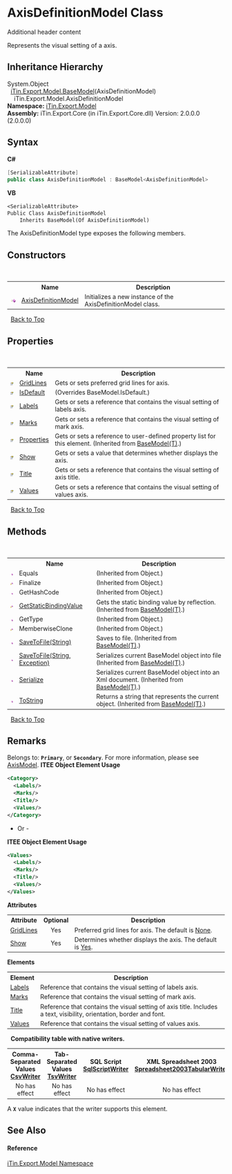 # AxisDefinitionModel Class
Additional header content 

Represents the visual setting of a axis.


## Inheritance Hierarchy
System.Object<br />&nbsp;&nbsp;<a href="T_iTin_Export_Model_BaseModel_1">iTin.Export.Model.BaseModel</a>(AxisDefinitionModel)<br />&nbsp;&nbsp;&nbsp;&nbsp;iTin.Export.Model.AxisDefinitionModel<br />
**Namespace:**&nbsp;<a href="N_iTin_Export_Model">iTin.Export.Model</a><br />**Assembly:**&nbsp;iTin.Export.Core (in iTin.Export.Core.dll) Version: 2.0.0.0 (2.0.0.0)

## Syntax

**C#**<br />
``` C#
[SerializableAttribute]
public class AxisDefinitionModel : BaseModel<AxisDefinitionModel>
```

**VB**<br />
``` VB
<SerializableAttribute>
Public Class AxisDefinitionModel
	Inherits BaseModel(Of AxisDefinitionModel)
```

The AxisDefinitionModel type exposes the following members.


## Constructors
&nbsp;<table><tr><th></th><th>Name</th><th>Description</th></tr><tr><td>![Public method](media/pubmethod.gif "Public method")</td><td><a href="M_iTin_Export_Model_AxisDefinitionModel__ctor">AxisDefinitionModel</a></td><td>
Initializes a new instance of the AxisDefinitionModel class.</td></tr></table>&nbsp;
<a href="#axisdefinitionmodel-class">Back to Top</a>

## Properties
&nbsp;<table><tr><th></th><th>Name</th><th>Description</th></tr><tr><td>![Public property](media/pubproperty.gif "Public property")</td><td><a href="P_iTin_Export_Model_AxisDefinitionModel_GridLines">GridLines</a></td><td>
Gets or sets preferred grid lines for axis.</td></tr><tr><td>![Public property](media/pubproperty.gif "Public property")</td><td><a href="P_iTin_Export_Model_AxisDefinitionModel_IsDefault">IsDefault</a></td><td> (Overrides BaseModel.IsDefault.)</td></tr><tr><td>![Public property](media/pubproperty.gif "Public property")</td><td><a href="P_iTin_Export_Model_AxisDefinitionModel_Labels">Labels</a></td><td>
Gets or sets a reference that contains the visual setting of labels axis.</td></tr><tr><td>![Public property](media/pubproperty.gif "Public property")</td><td><a href="P_iTin_Export_Model_AxisDefinitionModel_Marks">Marks</a></td><td>
Gets or sets a reference that contains the visual setting of mark axis.</td></tr><tr><td>![Public property](media/pubproperty.gif "Public property")</td><td><a href="P_iTin_Export_Model_BaseModel_1_Properties">Properties</a></td><td>
Gets or sets a reference to user-defined property list for this element.
 (Inherited from <a href="T_iTin_Export_Model_BaseModel_1">BaseModel(T)</a>.)</td></tr><tr><td>![Public property](media/pubproperty.gif "Public property")</td><td><a href="P_iTin_Export_Model_AxisDefinitionModel_Show">Show</a></td><td>
Gets or sets a value that determines whether displays the axis.</td></tr><tr><td>![Public property](media/pubproperty.gif "Public property")</td><td><a href="P_iTin_Export_Model_AxisDefinitionModel_Title">Title</a></td><td>
Gets or sets a reference that contains the visual setting of axis title.</td></tr><tr><td>![Public property](media/pubproperty.gif "Public property")</td><td><a href="P_iTin_Export_Model_AxisDefinitionModel_Values">Values</a></td><td>
Gets or sets a reference that contains the visual setting of values axis.</td></tr></table>&nbsp;
<a href="#axisdefinitionmodel-class">Back to Top</a>

## Methods
&nbsp;<table><tr><th></th><th>Name</th><th>Description</th></tr><tr><td>![Public method](media/pubmethod.gif "Public method")</td><td>Equals</td><td> (Inherited from Object.)</td></tr><tr><td>![Protected method](media/protmethod.gif "Protected method")</td><td>Finalize</td><td> (Inherited from Object.)</td></tr><tr><td>![Public method](media/pubmethod.gif "Public method")</td><td>GetHashCode</td><td> (Inherited from Object.)</td></tr><tr><td>![Protected method](media/protmethod.gif "Protected method")</td><td><a href="M_iTin_Export_Model_BaseModel_1_GetStaticBindingValue">GetStaticBindingValue</a></td><td>
Gets the static binding value by reflection.
 (Inherited from <a href="T_iTin_Export_Model_BaseModel_1">BaseModel(T)</a>.)</td></tr><tr><td>![Public method](media/pubmethod.gif "Public method")</td><td>GetType</td><td> (Inherited from Object.)</td></tr><tr><td>![Protected method](media/protmethod.gif "Protected method")</td><td>MemberwiseClone</td><td> (Inherited from Object.)</td></tr><tr><td>![Public method](media/pubmethod.gif "Public method")</td><td><a href="M_iTin_Export_Model_BaseModel_1_SaveToFile">SaveToFile(String)</a></td><td>
Saves to file.
 (Inherited from <a href="T_iTin_Export_Model_BaseModel_1">BaseModel(T)</a>.)</td></tr><tr><td>![Public method](media/pubmethod.gif "Public method")</td><td><a href="M_iTin_Export_Model_BaseModel_1_SaveToFile_1">SaveToFile(String, Exception)</a></td><td>
Serializes current BaseModel object into file
 (Inherited from <a href="T_iTin_Export_Model_BaseModel_1">BaseModel(T)</a>.)</td></tr><tr><td>![Public method](media/pubmethod.gif "Public method")</td><td><a href="M_iTin_Export_Model_BaseModel_1_Serialize">Serialize</a></td><td>
Serializes current BaseModel object into an Xml document.
 (Inherited from <a href="T_iTin_Export_Model_BaseModel_1">BaseModel(T)</a>.)</td></tr><tr><td>![Public method](media/pubmethod.gif "Public method")</td><td><a href="M_iTin_Export_Model_BaseModel_1_ToString">ToString</a></td><td>
Returns a string that represents the current object.
 (Inherited from <a href="T_iTin_Export_Model_BaseModel_1">BaseModel(T)</a>.)</td></tr></table>&nbsp;
<a href="#axisdefinitionmodel-class">Back to Top</a>

## Remarks

Belongs to: <strong>`Primary`</strong>, or <strong>`Secondary`</strong>. For more information, please see <a href="T_iTin_Export_Model_AxisModel">AxisModel</a>. 
**ITEE Object Element Usage**<br />
``` XML
<Category>
  <Labels/>
  <Marks/>
  <Title/>
  <Values/>
</Category>
```

- Or -

**ITEE Object Element Usage**<br />
``` XML
<Values>
  <Labels/>
  <Marks/>
  <Title/>
  <Values/>
</Values>
```


<strong>Attributes</strong><table><tr><th>Attribute</th><th>Optional</th><th>Description</th></tr><tr><td><a href="P_iTin_Export_Model_AxisDefinitionModel_GridLines">GridLines</a></td><td align="center">Yes</td><td>Preferred grid lines for axis. The default is <a href="T_iTin_Export_Model_KnownPlotGridLine">None</a>.</td></tr><tr><td><a href="P_iTin_Export_Model_AxisDefinitionModel_Show">Show</a></td><td align="center">Yes</td><td>Determines whether displays the axis. The default is <a href="T_iTin_Export_Model_YesNo">Yes</a>.</td></tr></table><strong>Elements</strong>
&nbsp;<table><tr><th>Element</th><th>Description</th></tr><tr><td><a href="P_iTin_Export_Model_AxisDefinitionModel_Labels">Labels</a></td><td>Reference that contains the visual setting of labels axis.</td></tr><tr><td><a href="P_iTin_Export_Model_AxisDefinitionModel_Marks">Marks</a></td><td>Reference that contains the visual setting of mark axis.</td></tr><tr><td><a href="P_iTin_Export_Model_AxisDefinitionModel_Title">Title</a></td><td>Reference that contains the visual setting of axis title. Includes a text, visibility, orientation, border and font.</td></tr><tr><td><a href="P_iTin_Export_Model_AxisDefinitionModel_Values">Values</a></td><td>Reference that contains the visual setting of values axis.</td></tr></table>&nbsp;
<strong>Compatibility table with native writers.</strong><table><tr><th>Comma-Separated Values<br /><a href="T_iTin_Export_Writers_CsvWriter">CsvWriter</a></th><th>Tab-Separated Values<br /><a href="T_iTin_Export_Writers_TsvWriter">TsvWriter</a></th><th>SQL Script<br /><a href="T_iTin_Export_Writers_SqlScriptWriter">SqlScriptWriter</a></th><th>XML Spreadsheet 2003<br /><a href="T_iTin_Export_Writers_Spreadsheet2003TabularWriter">Spreadsheet2003TabularWriter</a></th></tr><tr><td align="center">No has effect</td><td align="center">No has effect</td><td align="center">No has effect</td><td align="center">No has effect</td></tr></table> A <strong>`X`</strong> value indicates that the writer supports this element.


## See Also


#### Reference
<a href="N_iTin_Export_Model">iTin.Export.Model Namespace</a><br />